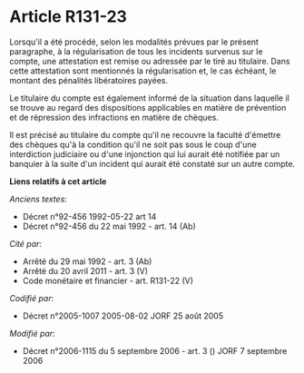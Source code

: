 # Article R131-23

Lorsqu'il a été procédé, selon les modalités prévues par le présent paragraphe, à la régularisation de tous les incidents
survenus sur le compte, une attestation est remise ou adressée par le tiré au titulaire. Dans cette attestation sont
mentionnés la régularisation et, le cas échéant, le montant des pénalités libératoires payées.

Le titulaire du compte est également informé de la situation dans laquelle il se trouve au regard des dispositions
applicables en matière de prévention et de répression des infractions en matière de chèques.

Il est précisé au titulaire du compte qu'il ne recouvre la faculté d'émettre des chèques qu'à la condition qu'il ne soit pas
sous le coup d'une interdiction judiciaire ou d'une injonction qui lui aurait été notifiée par un banquier à la suite d'un
incident qui aurait été constaté sur un autre compte.

**Liens relatifs à cet article**

_Anciens textes_:

  - Décret n°92-456 1992-05-22 art 14
  - Décret n°92-456 du 22 mai 1992 - art. 14 (Ab)

_Cité par_:

  - Arrêté du 29 mai 1992 - art. 3 (Ab)
  - Arrêté du 20 avril 2011 - art. 3 (V)
  - Code monétaire et financier - art. R131-22 (V)

_Codifié par_:

  - Décret n°2005-1007 2005-08-02 JORF 25 août 2005

_Modifié par_:

  - Décret n°2006-1115 du 5 septembre 2006 - art. 3 () JORF 7 septembre 2006
